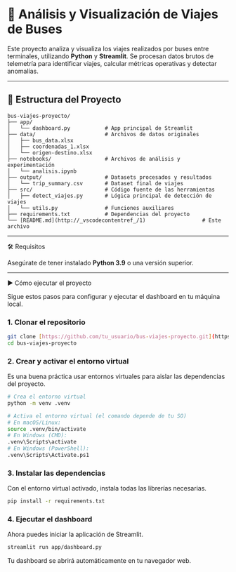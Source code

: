 # 🚌 Análisis y Visualización de Viajes de Buses

Este proyecto analiza y visualiza los viajes realizados por buses entre terminales, utilizando **Python** y **Streamlit**. Se procesan datos brutos de telemetría para identificar viajes, calcular métricas operativas y detectar anomalías.

---

## 📂 Estructura del Proyecto

```
bus-viajes-proyecto/
├── app/
│   └── dashboard.py           # App principal de Streamlit
├── data/                      # Archivos de datos originales
│   ├── bus_data.xlsx
│   ├── coordenadas_1.xlsx
│   └── origen-destino.xlsx
├── notebooks/                 # Archivos de análisis y experimentación
│   └── analisis.ipynb
├── output/                    # Datasets procesados y resultados
│   └── trip_summary.csv       # Dataset final de viajes
├── src/                       # Código fuente de las herramientas
│   ├── detect_viajes.py       # Lógica principal de detección de viajes
│   └── utils.py               # Funciones auxiliares
├── requirements.txt           # Dependencias del proyecto
└── [README.md](http://_vscodecontentref_/1)                  # Este archivo
```

---

🛠️ Requisitos

Asegúrate de tener instalado **Python 3.9** o una versión superior.

---
 ▶️ Cómo ejecutar el proyecto

Sigue estos pasos para configurar y ejecutar el dashboard en tu máquina local.

### 1. Clonar el repositorio

```bash
git clone [https://github.com/tu_usuario/bus-viajes-proyecto.git](https://github.com/tu_usuario/bus-viajes-proyecto.git)
cd bus-viajes-proyecto
````

### 2. Crear y activar el entorno virtual

Es una buena práctica usar entornos virtuales para aislar las dependencias del proyecto.

```bash
# Crea el entorno virtual
python -m venv .venv

# Activa el entorno virtual (el comando depende de tu SO)
# En macOS/Linux:
source .venv/bin/activate
# En Windows (CMD):
.venv\Scripts\activate
# En Windows (PowerShell):
.venv\Scripts\Activate.ps1
```

### 3\. Instalar las dependencias

Con el entorno virtual activado, instala todas las librerías necesarias.

```bash
pip install -r requirements.txt
```

### 4\. Ejecutar el dashboard

Ahora puedes iniciar la aplicación de Streamlit.

```bash
streamlit run app/dashboard.py
```

Tu dashboard se abrirá automáticamente en tu navegador web.
